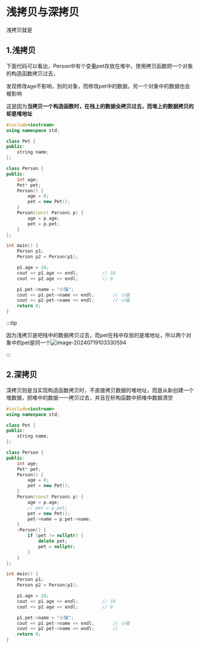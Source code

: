 # 浅拷贝与深拷贝

浅拷贝就是

## 1.浅拷贝

下面代码可以看出，Person中有个变量pet存放在堆中，使用拷贝函数把一个对象的构造函数拷贝过去，

发现修改age不影响，别的对象，而修改pet中的数据，另一个对象中的数据也会被影响

这是因为**当拷贝一个构造函数时，在栈上的数据全拷贝过去，而堆上的数据拷贝的却是堆地址**

```c++ {19,27-29,31-33}
#include<iostream>
using namespace std;

class Pet {
public:
	string name;
};

class Person {
public:
	int age;
	Pet* pet;
	Person() {
		age = 0;
		pet = new Pet();
	}
	Person(const Person& p) {
		age = p.age;
		pet = p.pet;
	}
};

int main() {
	Person p1;
	Person p2 = Person(p1);

	p1.age = 18;
	cout << p1.age << endl;			// 18
	cout << p2.age << endl;			// 0

	p1.pet->name = "小猫";
	cout << p1.pet->name << endl;		// 小猫
	cout << p2.pet->name << endl;		// 小猫
	return 0;
}
```

:::tip

因为浅拷贝是吧栈中的数据拷贝过去，而pet在栈中存放的是堆地址，所以两个对象中的pet是同一个![image-20240719103330594](https://gitee.com/xarzhi/picture/raw/master/img/image-20240719103330594.png)

:::





## 2.深拷贝

深拷贝则是当实现构造函数拷贝时，不直接拷贝数据的堆地址，而是从新创建一个堆数据，把堆中的数据一一拷贝过去，并且在析构函数中把堆中数据清空

```c++ {20,21,23-28,35-37,39-41}
#include<iostream>
using namespace std;

class Pet {
public:
	string name;
};

class Person {
public:
	int age;
	Pet* pet;
	Person() {
		age = 0;
		pet = new Pet();
	}
	Person(const Person& p) {
		age = p.age;
		// pet = p.pet;
		pet = new Pet();
		pet->name = p.pet->name;
	}
	~Person() {
		if (pet != nullptr) {
			delete pet;
			pet = nullptr;
		}
	}
};

int main() {
	Person p1;
	Person p2 = Person(p1);

	p1.age = 18;
	cout << p1.age << endl;			// 18
	cout << p2.age << endl;			// 0

	p1.pet->name = "小猫";
	cout << p1.pet->name << endl;		// 小猫
	cout << p2.pet->name << endl;		// 
	return 0;
}
```

































